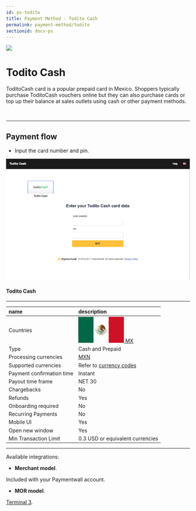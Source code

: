 ```yaml
---
id: ps-todito
title: Payment Method - Todito Cash
permalink: payment-method/todito
sectionid: docs-ps
---
```


<div class="docs-ps-header">
    <div class="docs-ps-logo">
        <img src=" https://api.paymentwall.com/images/ps_logos/pm_todito.png ">
    </div>
    <h1>Todito Cash</h1>
</div>

<div class="docs-ps-body" markdown="1">

<div class="docs-ps-instructions" markdown="1">

ToditoCash card is a popular prepaid card in Mexico. Shoppers typically purchase ToditoCash vouchers online but they can also purchase cards or top up their balance at sales outlets using cash or other payment methods.

<br>

***

## Payment flow

* Input the card number and pin.

<div class="docs-img">
  <img src="/textures/pic/payment-system/cash-and-prepaid/todito.png">
</div>

</div>



<div class="docs-ps-attributes" markdown="1">
<div class="docs-ps-attributes-body" markdown="1">

#### Todito Cash

***

|name|description|
|:--|:--|
|Countries|<img class="flags" src="/textures/pic/flags/north_america/mexico.png">[ MX](https://en.wikipedia.org/wiki/Mexico) |
|Type|Cash and Prepaid|
|Processing currencies|[MXN](https://en.wikipedia.org/wiki/Mexican_peso)|
|Supported currencies|Refer to [currency codes](/reference/currencies)|
|Payment confirmation time|Instant|
|Payout time frame| NET 30|
|Chargebacks|No|
|Refunds|Yes|
|Onboarding required| No|
|Recurring Payments|No|
|Mobile UI|Yes|
|Open new window|Yes|
|Min Transaction Limit|0.3 USD or equivalent currencies|

***

Available integrations:

* **Merchant model**.

Included with your Paymentwall account.

* **MOR model**.

[Terminal 3](https://www.terminal3.com/).

</div>
</div>

</div>
